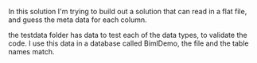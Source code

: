 In this solution I'm trying to build out a solution that can read in a flat file, and guess the meta data for each column.

the testdata folder has data to test each of the data types, to validate the code.  I use this data in a database called BimlDemo, the file and the table names match.



